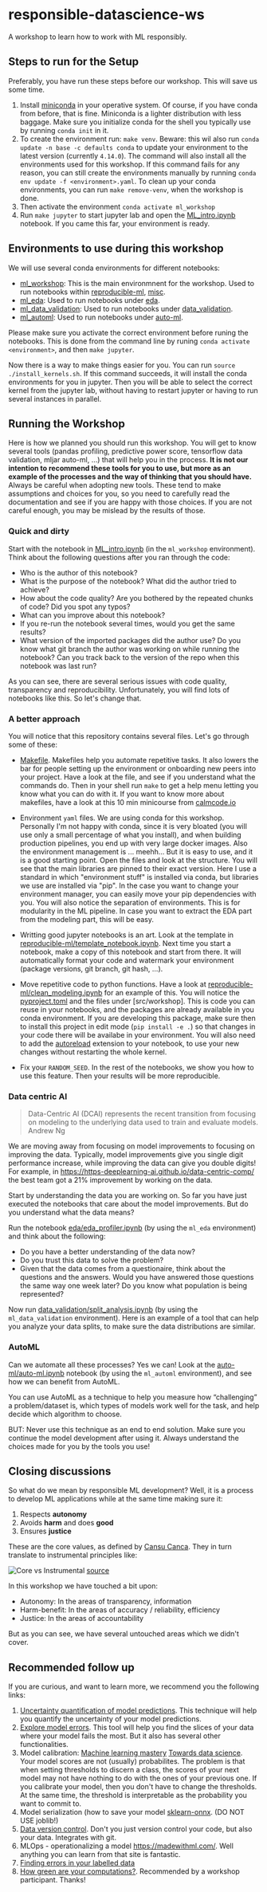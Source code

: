# responsible-datascience-ws
A workshop to learn how to work with ML responsibly.

## Steps to run for the Setup

Preferably, you have run these steps before our workshop. This will save us some time.

1. Install [miniconda](https://docs.conda.io/en/latest/miniconda.html) in your operative system. Of course, if you have conda from before, that is fine. Miniconda is a lighter distribution with less baggage. Make sure you initialize conda for the shell you typically use by running `conda init` in it. 
2. To create the environment run: `make venv`. Beware: this wil also run `conda update -n base -c defaults conda` to update your environment to the latest version (currently `4.14.0`). The command will also install all the environments used for this workshop. If this command fails for any reason, you can still create the environments manually by running `conda env update -f <environment>.yaml`. To clean up your conda environments, you can run `make remove-venv`, when the workshop is done.
3. Then activate the environment `conda activate ml_workshop`
4. Run `make jupyter` to start jupyter lab and open the [ML_intro.ipynb]() notebook. If you came this far, your environment is ready.


## Environments to use during this workshop

We will use several conda environments for different notebooks:

- [ml_workshop](ml_wokshop.yaml): This is the main environmnent for the workshop. Used to run notebooks within [reproducible-ml](), [misc]().
- [ml_eda](ml_eda.yaml): Used to run notebooks under [eda]().
- [ml_data_validation](ml_data_validation.yaml): Used to run notebooks under [data_validation]().
- [ml_automl](ml_automl.yaml): Used to run notebooks under [auto-ml]().

Please make sure you activate the correct environment before runing the notebooks. This is done from the command line by runing `conda activate <environment>`, and then `make jupyter`. 

Now there is a way to make things easier for you. You can run `source ./install_kernels.sh`. If this command succeeds, it will install the conda environments for you in jupyter. Then you will be able to select the correct kernel from the jupyter lab, without having to restart jupyter or having to run several instances in parallel.


## Running the Workshop

Here is how we planned you should run this workshop. You will get to know several tools (pandas profiling, predictive power score, tensorflow data validation, mljar auto-ml, ...) that will help you in the process. **It is not our intention to recommend these tools for you to use, but more as an example of the processes and the way of thinking that you should have.** Always be careful when adopting new tools. These tend to make assumptions and choices for you, so you need to carefully read the documentation and see if you are happy with those choices. If you are not careful enough, you may be mislead by the results of those.

### Quick and dirty

Start with the notebook in [ML_intro.ipynb]() (in the `ml_workshop` environment). Think about the following questions after you ran through the code:

- Who is the author of this notebook?
- What is the purpose of the notebook? What did the author tried to achieve?
- How about the code quality? Are you bothered by the repeated chunks of code? Did you spot any typos?
- What can you improve about this notebook?
- If you re-run the notebook several times, would you get the same results? 
- What version of the imported packages did the author use? Do you know what git branch the author was working on while running the notebook? Can you track back to the version of the repo when this notebook was last run?

As you can see, there are several serious issues with code quality, transparency and reproducibility. Unfortunately, you will find lots of notebooks like this. So let's change that.


### A better approach

You will notice that this repository contains several files. Let's go through some of these:

- [Makefile](). Makefiles help you automate repetitive tasks. It also lowers the bar for people setting up the environment or onboarding new peers into your project. Have a look at the file, and see if you understand what the commands do. Then in your shell run `make` to get a help menu letting you know what you can do with it. If you want to know more about makefiles, have a look at this 10 min minicourse from [calmcode.io](https://calmcode.io/makefiles/the-problem.html)

- Environment `yaml` files. We are using conda for this workshop. Personally I'm not happy with conda, since it is very bloated (you will use only a small percentage of what you install), and when building production pipelines, you end up with very large docker images. Also the environment management is ... meehh... But it is easy to use, and it is a good starting point. Open the files and look at the structure. You will see that the main libraries are pinned to their exact version. Here I use a standard in which "environment stuff" is installed via conda, but libraries we use are installed via "pip". In the case you want to change your environment manager, you can easily move your pip dependencies with you. You will also notice the separation of environments. This is for modularity in the ML pipeline. In case you want to extract the EDA part from the modeling part, this will be easy. 

- Writting good jupyter notebooks is an art. Look at the template in [reproducible-ml/template_notebook.ipynb](). Next time you start a notebook, make a copy of this notebook and start from there. It will automatically format your code and watermark your environment (package versions, git branch, git hash, ...). 

- Move repetitive code to python functions. Have a look at [reproducible-ml/clean_modeling.ipynb]() for an example of this. You will notice the [pyproject.toml]() and the files under [src/workshop]. This is code you can reuse in your notebooks, and the packages are already available in you conda environment. If you are developing this package, make sure then to install this project in edit mode (`pip install -e .`) so that changes in your code there will be availabe in your environment. You will also need to add the [autoreload](https://ipython.org/ipython-doc/3/config/extensions/autoreload.html) extension to your notebook, to use your new changes without restarting the whole kernel.

- Fix your `RANDOM_SEED`. In the rest of the notebooks, we show you how to use this feature. Then your results will be more reproducible.

### Data centric AI

>Data-Centric AI (DCAI) represents the recent transition from focusing on modeling to the underlying data used to train and evaluate models.
>Andrew Ng

We are moving away from focusing on model improvements to focusing on improving the data. Typically, model improvements give you single digit performance increase, while improving the data can give you double digits! For example, in https://https-deeplearning-ai.github.io/data-centric-comp/ the best team got a 21% improvement by working on the data.

Start by understanding the data you are working on. So far you have just executed the notebooks that care about the model improvements. But do you understand what the data means? 

Run the notebook [eda/eda_profiler.ipynb]() (by using the `ml_eda` environment) and think about the following:

- Do you have a better understanding of the data now?
- Do you trust this data to solve the problem? 
- Given that the data comes from a questionaire, think about the questions and the answers. Would you have answered those questions the same way one week later? Do you know what population is being represented?

Now run [data_validation/split_analysis.ipynb]() (by using the `ml_data_validation` environment). Here is an example of a tool that can help you analyze your data splits, to make sure the data distributions are similar.

### AutoML

Can we automate all these processes? Yes we can! Look at the [auto-ml/auto-ml.ipynb]() notebook (by using the `ml_automl` environment), and see how we can benefit from AutoML.  

You can use AutoML as a technique to help you measure how “challenging” a problem/dataset is, which types of models work well for the task, and help decide which algorithm to choose.

BUT: Never use this technique as an end to end solution. Make sure you continue the model development after using it. Always understand the choices made for you by the tools you use!


## Closing discussions

So what do we mean by responsible ML development? Well, it is a process to develop ML applications while at the same time making sure it:

1. Respects **autonomy**
2. Avoids **harm** and does **good**
3. Ensures **justice**

These are the core values, as defined by [Cansu Canca](http://aiethicslab.com/wp-content/uploads/2020/08/Canca_AI-Principles_ACM.pdf). They in turn translate to instrumental principles like: 

![Core vs Instrumental](core_vs_instrumental.png)
[source](https://aiethicslab.com/wp-content/uploads/2020/08/The-Box_Manual_v.2.pdf)

In this workshop we have touched a bit upon:

- Autonomy: In the areas of transparency, information
- Harm-benefit: In the areas of accuracy / reliability, efficiency
- Justice: In the areas of accountability

But as you can see, we have several untouched areas which we didn't cover.

## Recommended follow up

If you are curious, and want to learn more, we recommend you the following links:

1. [Uncertainty quantification of model predictions](https://github.com/scikit-learn-contrib/MAPIE). This technique will help you quantify the uncertainty of your model predictions.
2. [Explore model errors](https://github.com/microsoft/responsible-ai-toolbox). This tool will help you find the slices of your data where your model fails the most. But it also has several other functionalities.
3. Model calibration: [Machine learning mastery](https://machinelearningmastery.com/calibrated-classification-model-in-scikit-learn/) [Towards data science](https://towardsdatascience.com/pythons-predict-proba-doesn-t-actually-predict-probabilities-and-how-to-fix-it-f582c21d63fc). Your model scores are not (usually) probabilites. The problem is that when setting thresholds to discern a class, the scores of your next model may not have nothing to do with the ones of your previous one. If you calibrate your model, then you don't have to change the thresholds. At the same time, the threshold is interpretable as the probability you want to commit to.
4. Model serialization (how to save your model
[sklearn-onnx](https://onnx.ai/sklearn-onnx/index.html). (DO NOT USE joblib!)
5. [Data version control](www.dvc.org). Don't you just version control your code, but also your data. Integrates with git.
6. MLOps - operationalizing a model https://madewithml.com/. Well anything you can learn from that site is fantastic. 
7. [Finding errors in your labelled data](https://github.com/cleanlab/cleanlab)
8. [How green are your computations?](https://green-algorithms.org/). Recommended by a workshop participant. Thanks!
